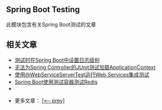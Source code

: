 ## Spring Boot Testing

此模块包含有关Spring Boot测试的文章

## 相关文章

+ [测试时在Spring Boot中设置日志级别](docs/测试时在SpringBoot中设置日志级别.md)
+ [无法为Spring Controller的JUnit测试加载ApplicationContext](docs/无法为Spring-Controller的JUnit测试加载ApplicationContext.md)
+ [使用@WebServiceServerTest运行Web Services集成测试](docs/使用@WebServiceServerTest运行WebServices集成测试.md)
+ [Spring Boot使用测试容器测试Redis](docs/SpringBoot使用测试容器测试Redis.md)
+ []()

- 更多文章： [[<-- prev]](../spring-boot-testing-1/README.md)